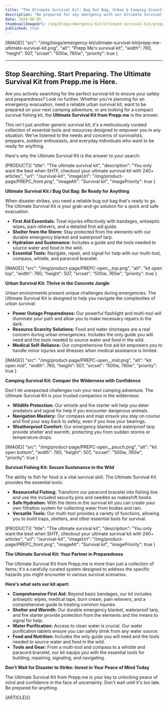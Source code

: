 ```yaml
---
title: "The Ultimate Survival Kit: Bug Out Bag, Urban & Camping Essentials"
description: "Be prepared for any emergency with our Ultimate Survival Kit. Packed with essential gear for bugging out, urban survival, camping, and fishing. Get yours now!"
date: 2024-08-05
thumbnailImageUrl: /img/blogs/emergency-kit/ultimate-survival-kit/prepp-me-ultimate-survival-kit.png
published: true
---
```


[IMAGE]{ "src": "/img/blogs/emergency-kit/ultimate-survival-kit/prepp-me-ultimate-survival-kit.png", "alt": "Prepp Me's survival kit", "width": 760, "height": 507, "srcset": "500w, 760w", "priority": true }

---

## Stop Searching. Start Preparing. The Ultimate Survival Kit from Prepp.me is Here.

Are you actively searching for the perfect survival kit to ensure your safety and preparedness?  Look no further. Whether you're planning for an emergency evacuation, need a reliable urban survival kit, want to be prepared on your next camping adventure, or are looking for a compact survival fishing kit, the **Ultimate Survival Kit from Prepp.me** is the answer.

This isn't just another generic survival kit; it's a meticulously curated collection of essential tools and resources designed to empower you in any situation. We've listened to the needs and concerns of survivalists, preppers, outdoor enthusiasts, and everyday individuals who want to be ready for anything.

Here's why the Ultimate Survival Kit is the answer to your search:

[PRODUCT]{ "title": "The ultimate survival kit", "description": "You only want the best when SHTF, checkout your ultimate survival kit with 240+ articles", "url": "/survival-kit", "imageUrl": "/img/product-page/PREPC_front.png", "imageAlt": "Survival kit", "imagePriority": true }

**Ultimate Survival Kit / Bug Out Bag: Be Ready for Anything**

When disaster strikes, you need a reliable bug out bag that's ready to go.  The Ultimate Survival Kit is your grab-and-go solution for a quick and safe evacuation.

* **First Aid Essentials:**  Treat injuries effectively with bandages, antiseptic wipes, pain relievers, and a detailed first aid guide.
* **Shelter from the Storm:**  Stay protected from the elements with our durable emergency blanket and waterproof tarp.
* **Hydration and Sustenance:** Includes a guide and the tools needed to source water and food in the wild.
* **Essential Tools:**  Navigate, repair, and signal for help with our multi-tool, compass, whistle, and paracord bracelet.


[IMAGE]{ "src": "/img/product-page/PREPC-open__top.png", "alt": "kit open top", "width": 760, "height": 507, "srcset": "500w, 760w", "priority": true }

**Urban Survival Kit: Thrive in the Concrete Jungle**

Urban environments present unique challenges during emergencies. The Ultimate Survival Kit is designed to help you navigate the complexities of urban survival:

* **Power Outage Preparedness:**  Our powerful flashlight and multi-tool will illuminate your path and allow you to make necessary repairs in the dark.
* **Resource Scarcity Solutions:**  Food and water shortages are a real concern during urban emergencies. Includes the only guide you will need and the tools needed to source water and food in the wild.
* **Medical Self-Reliance:**  Our comprehensive first aid kit empowers you to handle minor injuries and illnesses when medical assistance is limited.


[IMAGE]{ "src": "/img/product-page/PREPC-open__mid.png", "alt": "kit open mid", "width": 760, "height": 507, "srcset": "500w, 760w", "priority": true }

**Camping Survival Kit: Conquer the Wilderness with Confidence**

Don't let unexpected challenges ruin your next camping adventure.  The Ultimate Survival Kit is your trusted companion in the wilderness:

* **Wildlife Protection:**  Our whistle and fire starter will help you deter predators and signal for help if you encounter dangerous animals.
* **Navigation Mastery:**  Our compass and map ensure you stay on course and find your way back to safety, even if you lose your bearings.
* **Weatherproof Comfort:**  Our emergency blanket and waterproof tarp provide shelter and warmth, protecting you from sudden storms or temperature drops.

[IMAGE]{ "src": "/img/product-page/PREPC-open__pouch.png", "alt": "kit open bottom", "width": 760, "height": 507, "srcset": "500w, 760w", "priority": true }

**Survival Fishing Kit: Secure Sustenance in the Wild**

The ability to fish for food is a vital survival skill.  The Ultimate Survival Kit provides the essential tools:

* **Resourceful Fishing:**  Transform our paracord bracelet into fishing line and use the included security pins and needles as makeshift hooks.
* **Safe Hydration:**  With the items in the survival kit you can create your own filtration system for collecting water from bodies and rain.
* **Versatile Tools:**  Our multi-tool provides a variety of functions, allowing you to build traps, shelters, and other essential tools for survival.

[PRODUCT]{ "title": "The ultimate survival kit", "description": "You only want the best when SHTF, checkout your ultimate survival kit with 240+ articles", "url": "/survival-kit", "imageUrl": "/img/product-page/PREPC_front.png", "imageAlt": "Survival kit", "imagePriority": true }

**The Ultimate Survival Kit: Your Partner in Preparedness**

The Ultimate Survival Kit from Prepp.me is more than just a collection of items; it's a carefully curated system designed to address the specific hazards you might encounter in various survival scenarios.

**Here's what sets our kit apart:**

* **Comprehensive First Aid:** Beyond basic bandages, our kit includes antiseptic wipes, medical tape, burn cream, pain relievers, and a comprehensive guide to treating common injuries.
* **Shelter and Warmth:**  Our durable emergency blanket, waterproof tarp, and fire starter provide protection from the elements and the means to signal for help.
* **Water Purification:**  Access to clean water is crucial. Our water purification tablets ensure you can safely drink from any water source.
* **Food and Nutrition:**  Includes the only guide you will need and the tools needed to source water and food in the wild.
* **Tools and Gear:**  From a multi-tool and compass to a whistle and paracord bracelet, our kit equips you with the essential tools for building, repairing, signaling, and navigating.

**Don't Wait for Disaster to Strike: Invest in Your Peace of Mind Today**

The Ultimate Survival Kit from Prepp.me is your key to unlocking peace of mind and confidence in the face of uncertainty. Don't wait until it's too late. Be prepared for anything.

[ARTICLE]{}



